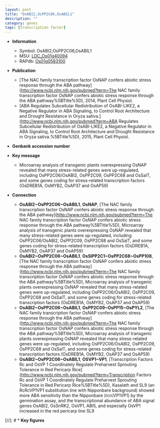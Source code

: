 ```yaml
---
layout: post
title: "OsABI2,OsPP2C06,OsABIL1"
description: ""
category: genes
tags: [transcription factor]
---
```


* **Information**  
    + Symbol: OsABI2,OsPP2C06,OsABIL1  
    + MSU: [LOC_Os01g40094](http://rice.uga.edu/cgi-bin/ORF_infopage.cgi?orf=LOC_Os01g40094)  
    + RAPdb: [Os01g0583100](http://rapdb.dna.affrc.go.jp/viewer/gbrowse_details/irgsp1?name=Os01g0583100)  

* **Publication**  
    + [The NAC family transcription factor OsNAP confers abiotic stress response through the ABA pathway](http://www.ncbi.nlm.nih.gov/pubmed?term=The NAC family transcription factor OsNAP confers abiotic stress response through the ABA pathway%5BTitle%5D), 2014, Plant Cell Physiol.
    + [ABA Regulates Subcellular Redistribution of OsABI-LIKE2, a Negative Regulator in ABA Signaling, to Control Root Architecture and Drought Resistance in Oryza sativa.](http://www.ncbi.nlm.nih.gov/pubmed?term=ABA Regulates Subcellular Redistribution of OsABI-LIKE2, a Negative Regulator in ABA Signaling, to Control Root Architecture and Drought Resistance in Oryza sativa.%5BTitle%5D), 2015, Plant Cell Physiol.

* **Genbank accession number**  

* **Key message**  
    + Microarray analysis of transgenic plants overexpressing OsNAP revealed that many stress-related genes were up-regulated, including OsPP2C06/OsABI2, OsPP2C09, OsPP2C68 and OsSalT, and some genes coding for stress-related transcription factors (OsDREB1A, OsMYB2, OsAP37 and OsAP59)

* **Connection**  
    + __OsABI2~OsPP2C06~OsABIL1__, __OsNAP__, [The NAC family transcription factor OsNAP confers abiotic stress response through the ABA pathway](http://www.ncbi.nlm.nih.gov/pubmed?term=The NAC family transcription factor OsNAP confers abiotic stress response through the ABA pathway%5BTitle%5D), Microarray analysis of transgenic plants overexpressing OsNAP revealed that many stress-related genes were up-regulated, including OsPP2C06/OsABI2, OsPP2C09, OsPP2C68 and OsSalT, and some genes coding for stress-related transcription factors (OsDREB1A, OsMYB2, OsAP37 and OsAP59)
    + __OsABI2~OsPP2C06~OsABIL1__, __OsSIPP2C1~OsPP2C68~OsPP108__, [The NAC family transcription factor OsNAP confers abiotic stress response through the ABA pathway](http://www.ncbi.nlm.nih.gov/pubmed?term=The NAC family transcription factor OsNAP confers abiotic stress response through the ABA pathway%5BTitle%5D), Microarray analysis of transgenic plants overexpressing OsNAP revealed that many stress-related genes were up-regulated, including OsPP2C06/OsABI2, OsPP2C09, OsPP2C68 and OsSalT, and some genes coding for stress-related transcription factors (OsDREB1A, OsMYB2, OsAP37 and OsAP59)
    + __OsABI2~OsPP2C06~OsABIL1__, __OsPP2C09~OsPP15~OsPYL2__, [The NAC family transcription factor OsNAP confers abiotic stress response through the ABA pathway](http://www.ncbi.nlm.nih.gov/pubmed?term=The NAC family transcription factor OsNAP confers abiotic stress response through the ABA pathway%5BTitle%5D), Microarray analysis of transgenic plants overexpressing OsNAP revealed that many stress-related genes were up-regulated, including OsPP2C06/OsABI2, OsPP2C09, OsPP2C68 and OsSalT, and some genes coding for stress-related transcription factors (OsDREB1A, OsMYB2, OsAP37 and OsAP59)
    + __OsABI2~OsPP2C06~OsABIL1__, __OSVP1~VP1__, [Transcription Factors Rc and OsVP 1 Coordinately Regulate Preharvest Sprouting Tolerance in Red Pericarp Rice](http://www.ncbi.nlm.nih.gov/pubmed?term=Transcription Factors Rc and OsVP 1 Coordinately Regulate Preharvest Sprouting Tolerance in Red Pericarp Rice%5BTitle%5D),  Kasalath and SL9 (an RcRcVP1VP1 substitution line with Nipponbare background) showed more ABA sensitivity than the Nipponbare (rcrcVP1VP1) by the germination assay, and the transcriptional abundance of ABA signal genes OsABI2, OsSnRK2, OsVP1, ABI5, and especially OsVP1 increased in the red pericarp line SL9

[//]: # * **Key figures**  



